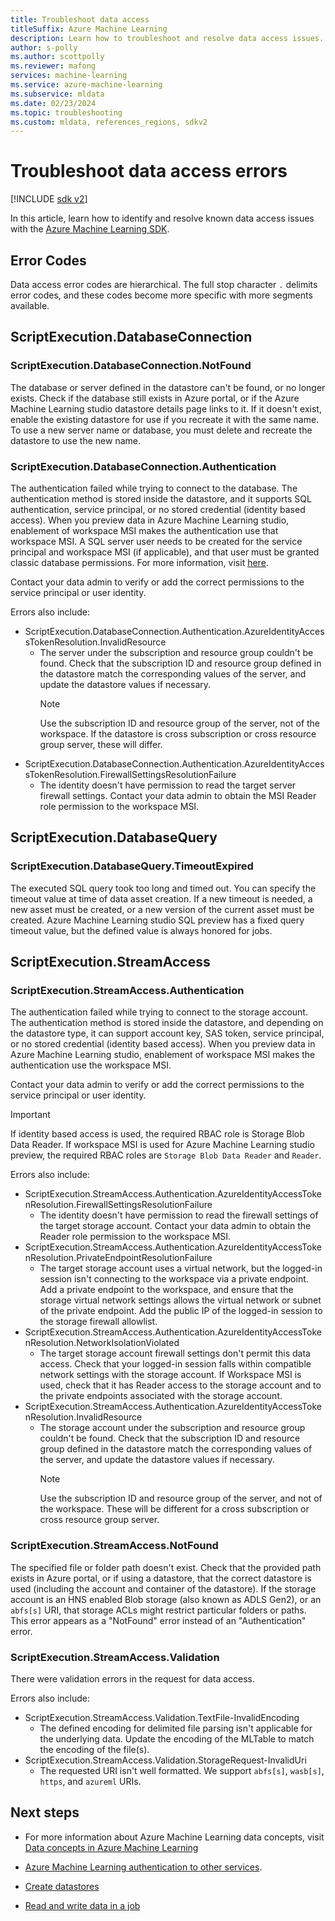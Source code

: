 ```yaml
---
title: Troubleshoot data access
titleSuffix: Azure Machine Learning
description: Learn how to troubleshoot and resolve data access issues.
author: s-polly
ms.author: scottpolly
ms.reviewer: mafong
services: machine-learning
ms.service: azure-machine-learning
ms.subservice: mldata
ms.date: 02/23/2024
ms.topic: troubleshooting
ms.custom: mldata, references_regions, sdkv2
---
```


# Troubleshoot data access errors

[!INCLUDE [sdk v2](includes/machine-learning-sdk-v2.md)]

In this article, learn how to identify and resolve known data access issues with the [Azure Machine Learning SDK](https://aka.ms/sdk-v2-install).

## Error Codes

Data access error codes are hierarchical. The full stop character `.` delimits error codes, and these codes become more specific with more segments available.

## ScriptExecution.DatabaseConnection

### ScriptExecution.DatabaseConnection.NotFound

The database or server defined in the datastore can't be found, or no longer exists. Check if the database still exists in Azure portal, or if the Azure Machine Learning studio datastore details page links to it. If it doesn't exist, enable the existing datastore for use if you recreate it with the same name. To use a new server name or database, you must delete and recreate the datastore to use the new name.

### ScriptExecution.DatabaseConnection.Authentication

The authentication failed while trying to connect to the database. The authentication method is stored inside the datastore, and it supports SQL authentication, service principal, or no stored credential (identity based access). When you preview data in Azure Machine Learning studio, enablement of workspace MSI makes the authentication use that workspace MSI. A SQL server user needs to be created for the service principal and workspace MSI (if applicable), and that user must be granted classic database permissions. For more information, visit [here](/azure/azure-sql/database/authentication-aad-service-principal-tutorial#create-the-service-principal-user).

Contact your data admin to verify or add the correct permissions to the service principal or user identity.

Errors also include:

- ScriptExecution.DatabaseConnection.Authentication.AzureIdentityAccessTokenResolution.InvalidResource
  - The server under the subscription and resource group couldn't be found. Check that the subscription ID and resource group defined in the datastore match the corresponding values of the server, and update the datastore values if necessary.
    > [!NOTE]
    > Use the subscription ID and resource group of the server, not of the workspace. If the datastore is cross subscription or cross resource group server, these will differ.
- ScriptExecution.DatabaseConnection.Authentication.AzureIdentityAccessTokenResolution.FirewallSettingsResolutionFailure
  - The identity doesn't have permission to read the target server firewall settings. Contact your data admin to obtain the MSI Reader role permission to the workspace MSI.

## ScriptExecution.DatabaseQuery

### ScriptExecution.DatabaseQuery.TimeoutExpired

The executed SQL query took too long and timed out. You can specify the timeout value at time of data asset creation. If a new timeout is needed, a new asset must be created, or a new version of the current asset must be created. Azure Machine Learning studio SQL preview has a fixed query timeout value, but the defined value is always honored for jobs.

## ScriptExecution.StreamAccess

### ScriptExecution.StreamAccess.Authentication

The authentication failed while trying to connect to the storage account. The authentication method is stored inside the datastore, and depending on the datastore type, it can support account key, SAS token, service principal, or no stored credential (identity based access). When you preview data in Azure Machine Learning studio, enablement of workspace MSI makes the authentication use the workspace MSI.

Contact your data admin to verify or add the correct permissions to the service principal or user identity.

> [!IMPORTANT]
> If identity based access is used, the required RBAC role is Storage Blob Data Reader. If workspace MSI is used for Azure Machine Learning studio preview, the required RBAC roles are `Storage Blob Data Reader` and `Reader`.

Errors also include:

- ScriptExecution.StreamAccess.Authentication.AzureIdentityAccessTokenResolution.FirewallSettingsResolutionFailure
  - The identity doesn't have permission to read the firewall settings of the target storage account. Contact your data admin to obtain the Reader role permission to the workspace MSI.
- ScriptExecution.StreamAccess.Authentication.AzureIdentityAccessTokenResolution.PrivateEndpointResolutionFailure
  - The target storage account uses a virtual network, but the logged-in session isn't connecting to the workspace via a private endpoint. Add a private endpoint to the workspace, and ensure that the storage virtual network settings allows the virtual network or subnet of the private endpoint. Add the public IP of the logged-in session to the storage firewall allowlist.
- ScriptExecution.StreamAccess.Authentication.AzureIdentityAccessTokenResolution.NetworkIsolationViolated
  - The target storage account firewall settings don't permit this data access. Check that your logged-in session falls within compatible network settings with the storage account. If Workspace MSI is used, check that it has Reader access to the storage account and to the private endpoints associated with the storage account.
- ScriptExecution.StreamAccess.Authentication.AzureIdentityAccessTokenResolution.InvalidResource
  - The storage account under the subscription and resource group couldn't be found. Check that the subscription ID and resource group defined in the datastore match the corresponding values of the server, and update the datastore values if necessary.
    > [!NOTE]
    > Use the subscription ID and resource group of the server, and not of the workspace. These will be different for a cross subscription or cross resource group server.

### ScriptExecution.StreamAccess.NotFound

The specified file or folder path doesn't exist. Check that the provided path exists in Azure portal, or if using a datastore, that the correct datastore is used (including the account and container of the datastore). If the storage account is an HNS enabled Blob storage (also known as ADLS Gen2), or an `abfs[s]` URI, that storage ACLs might restrict particular folders or paths. This error appears as a "NotFound" error instead of an "Authentication" error.

### ScriptExecution.StreamAccess.Validation

There were validation errors in the request for data access.

Errors also include:

- ScriptExecution.StreamAccess.Validation.TextFile-InvalidEncoding
  - The defined encoding for delimited file parsing isn't applicable for the underlying data. Update the encoding of the MLTable to match the encoding of the file(s).
- ScriptExecution.StreamAccess.Validation.StorageRequest-InvalidUri
  - The requested URI isn't well formatted. We support `abfs[s]`, `wasb[s]`, `https`, and `azureml` URIs.

## Next steps

- For more information about Azure Machine Learning data concepts, visit [Data concepts in Azure Machine Learning](concept-data.md)

- [Azure Machine Learning authentication to other services](how-to-identity-based-service-authentication.md).
- [Create datastores](how-to-datastore.md)
- [Read and write data in a job](how-to-read-write-data-v2.md)
